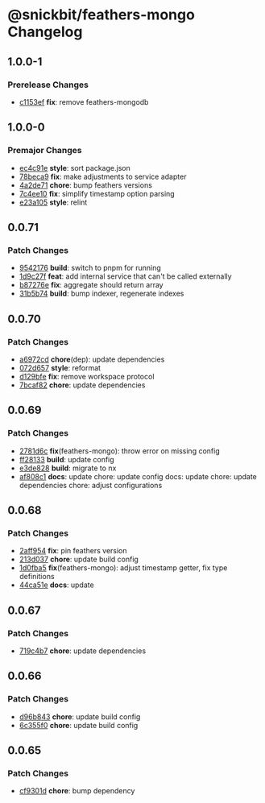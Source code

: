 # @snickbit/feathers-mongo Changelog

## 1.0.0-1

### Prerelease Changes

- [c1153ef](https://github.com/snickbit/feathers/commit/c1153ef) **fix**:  remove feathers-mongodb

## 1.0.0-0

### Premajor Changes

- [ec4c91e](https://github.com/snickbit/feathers/commit/ec4c91e) **style**:  sort package.json
- [78beca9](https://github.com/snickbit/feathers/commit/78beca9) **fix**:  make adjustments to service adapter
- [4a2de71](https://github.com/snickbit/feathers/commit/4a2de71) **chore**:  bump feathers versions
- [7c4ee10](https://github.com/snickbit/feathers/commit/7c4ee10) **fix**:  simplify timestamp option parsing
- [e23a105](https://github.com/snickbit/feathers/commit/e23a105) **style**:  relint

## 0.0.71

### Patch Changes

- [9542176](https://github.com/snickbit/feathers/commit/9542176) **build**:  switch to pnpm for running
- [1d9c27f](https://github.com/snickbit/feathers/commit/1d9c27f) **feat**:  add internal service that can't be called externally
- [b87276e](https://github.com/snickbit/feathers/commit/b87276e) **fix**:  aggregate should return array
- [31b5b74](https://github.com/snickbit/feathers/commit/31b5b74) **build**:  bump indexer, regenerate indexes

## 0.0.70

### Patch Changes

- [a6972cd](https://github.com/snickbit/feathers/commit/a6972cd) **chore**(dep):  update dependencies
- [072d657](https://github.com/snickbit/feathers/commit/072d657) **style**:  reformat
- [d129bfe](https://github.com/snickbit/feathers/commit/d129bfe) **fix**:  remove workspace protocol
- [7bcaf82](https://github.com/snickbit/feathers/commit/7bcaf82) **chore**:  update dependencies

## 0.0.69

### Patch Changes

- [2781d6c](https://github.com/snickbit/feathers/commit/2781d6c) **fix**(feathers-mongo):  throw error on missing config
- [ff28133](https://github.com/snickbit/feathers/commit/ff28133) **build**:  update config
- [e3de828](https://github.com/snickbit/feathers/commit/e3de828) **build**:  migrate to nx
- [af808c1](https://github.com/snickbit/feathers/commit/af808c1) **docs**:  update chore: update config docs: update chore: update dependencies chore: adjust configurations

## 0.0.68

### Patch Changes

- [2aff954](https://github.com/snickbit/feathers/commit/2aff954) **fix**:  pin feathers version
- [213d037](https://github.com/snickbit/feathers/commit/213d037) **chore**:  update build config
- [1d0fba5](https://github.com/snickbit/feathers/commit/1d0fba5) **fix**(feathers-mongo):  adjust timestamp getter, fix type definitions
- [44ca51e](https://github.com/snickbit/feathers/commit/44ca51e) **docs**:  update

## 0.0.67

### Patch Changes

- [719c4b7](https://github.com/snickbit/feathers/commit/719c4b7) **chore**:  update dependencies

## 0.0.66

### Patch Changes

- [d96b843](https://github.com/snickbit/feathers/commit/d96b843) **chore**:  update build config
- [6c355f0](https://github.com/snickbit/feathers/commit/6c355f0) **chore**:  update build config

## 0.0.65

### Patch Changes

- [cf9301d](https://github.com/snickbit/feathers/commit/cf9301d) **chore**:  bump dependency

